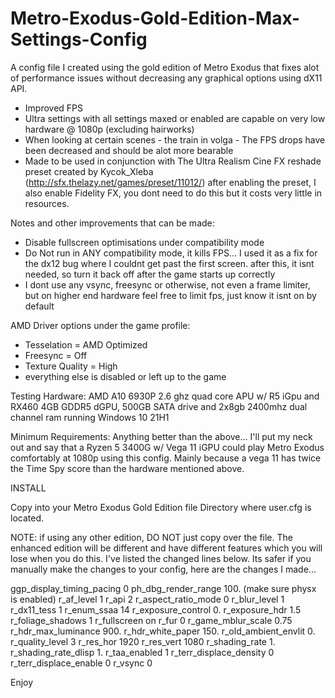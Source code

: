 # Metro-Exodus-Gold-Edition-Max-Settings-Config
A config file I created using the gold edition of Metro Exodus that fixes alot of performance issues without decreasing any graphical options using dX11 API.


- Improved FPS
- Ultra settings with all settings maxed or enabled are capable on very low hardware @ 1080p (excluding hairworks)
- When looking at certain scenes - the train in volga - The FPS drops have been decreased and should be alot more bearable
- Made to be used in conjunction with The Ultra Realism Cine FX reshade preset created by Kycok_Xleba (http://sfx.thelazy.net/games/preset/11012/) after enabling the preset, I also enable Fidelity FX, you dont need to do this but it costs very little in resources.

Notes and other improvements that can be made:
- Disable fullscreen optimisations under compatibility mode
- Do Not run in ANY compatibility mode, it kills FPS... I used it as a fix for the dx12 bug where I couldnt get past the first screen. after this, it isnt needed, so turn it back off after the game starts up correctly
- I dont use any vsync, freesync or otherwise, not even a frame limiter, but on higher end hardware feel free to limit fps, just know it isnt on by default

AMD Driver options under the game profile:
- Tesselation = AMD Optimized
- Freesync = Off
- Texture Quality = High
- everything else is disabled or left up to the game


Testing Hardware:
AMD A10 6930P 2.6 ghz quad core APU w/ R5 iGpu and RX460 4GB GDDR5 dGPU, 500GB SATA drive and 2x8gb 2400mhz dual channel ram running Windows 10 21H1

Minimum Requirements:
Anything better than the above... I'll put my neck out and say that a Ryzen 5 3400G w/ Vega 11 iGPU could play Metro Exodus comfortably at 1080p using this config. Mainly because a vega 11 has twice the Time Spy score than the hardware mentioned above.


INSTALL

Copy into your Metro Exodus Gold Edition file Directory where user.cfg is located. 

NOTE: if using any other edition, DO NOT just copy over the file. The enhanced edition will be different and have different features which you will lose when you do this. I've listed the changed lines below. Its safer if you manually make the changes to your config, here are the changes I made...

ggp_display_timing_pacing 0
ph_dbg_render_range 100. (make sure physx is enabled)
r_af_level 1
r_api 2
r_aspect_ratio_mode 0
r_blur_level 1
r_dx11_tess 1
r_enum_ssaa 14
r_exposure_control 0.
r_exposure_hdr 1.5
r_foliage_shadows 1
r_fullscreen on
r_fur 0
r_game_mblur_scale 0.75
r_hdr_max_luminance 900.
r_hdr_white_paper 150.
r_old_ambient_envlit 0.
r_quality_level 3
r_res_hor 1920
r_res_vert 1080
r_shading_rate 1.
r_shading_rate_dlisp 1.
r_taa_enabled 1
r_terr_displace_density 0
r_terr_displace_enable 0
r_vsync 0


Enjoy
